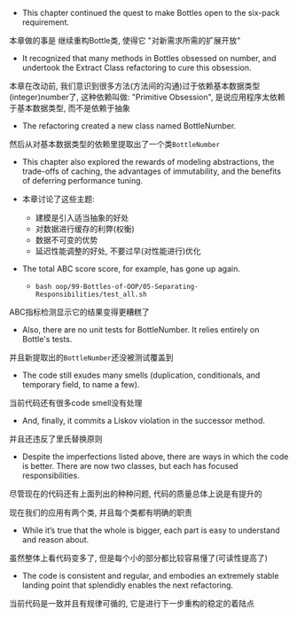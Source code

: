+ This chapter continued the quest to make Bottles open to the six-pack requirement.

本章做的事是 继续重构Bottle类, 使得它 "对新需求所需的扩展开放"

+ It recognized that many methods in Bottles obsessed on number, and undertook the Extract Class refactoring to cure this obsession.

本章在改动前, 我们意识到很多方法(方法间的沟通)过于依赖基本数据类型(integer)number了, 这种依赖叫做: "Primitive Obsession", 是说应用程序太依赖于基本数据类型, 而不是依赖于抽象

+ The refactoring created a new class named BottleNumber.

然后从对基本数据类型的依赖里提取出了一个类`BottleNumber`

+ This chapter also explored the rewards of modeling abstractions, the trade-offs of caching, the advantages of immutability, and the benefits of deferring performance tuning.

+ 本章讨论了这些主题:
    + 建模是引入适当抽象的好处
    + 对数据进行缓存的利弊(权衡)
    + 数据不可变的优势
    + 延迟性能调整的好处, 不要过早(对性能进行)优化

+ The total ABC score score, for example, has gone up again.
    + `bash oop/99-Bottles-of-OOP/05-Separating-Responsibilities/test_all.sh`

ABC指标检测显示它的结果变得更糟糕了

+ Also, there are no unit tests for BottleNumber. It relies entirely on Bottle's tests.

并且新提取出的`BottleNumber`还没被测试覆盖到

+ The code still exudes many smells (duplication, conditionals, and temporary field, to name a
few).

当前代码还有很多code smell没有处理

+ And, finally, it commits a Liskov violation in the successor method.

并且还违反了里氏替换原则

+ Despite the imperfections listed above, there are ways in which the code is better. There are now two classes, but each has focused responsibilities.

尽管现在的代码还有上面列出的种种问题, 代码的质量总体上说是有提升的

现在我们的应用有两个类, 并且每个类都有明确的职责

+ While it’s true that the whole is bigger, each part is easy to understand and reason about.

虽然整体上看代码变多了, 但是每个小的部分都比较容易懂了(可读性提高了)

+ The code is consistent and regular, and embodies an extremely stable landing point that splendidly enables the next refactoring.

当前代码是一致并且有规律可循的, 它是进行下一步重构的稳定的着陆点


